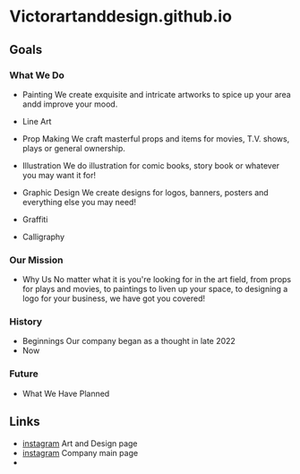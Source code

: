 # Victorartanddesign.github.io

## Goals
### What We Do
- Painting
  We create exquisite and intricate artworks to spice up your area andd improve your mood.
  
- Line Art

- Prop Making
  We craft masterful props and items for movies, T.V. shows, plays or general ownership.
  
- Illustration
We do illustration for comic books, story book or whatever you may want it for!

- Graphic Design
We create designs for logos, banners, posters and everything else you may need!
  
- Graffiti
  
- Calligraphy
  

### Our Mission
- Why Us
No matter what it is you're looking for in the art field, from props for plays and movies, to paintings to liven up your space, to designing a logo for your business, we have got you covered!

### History
- Beginnings
 Our company began as a thought in late 2022
- Now

### Future
- What We Have Planned
  
## Links
- [instagram](https://www.instagram.com/victorartanddesignstudio/) Art and Design page
- [instagram](https://www.instagram.com/victor.fcl.tt/) Company main page
- 
